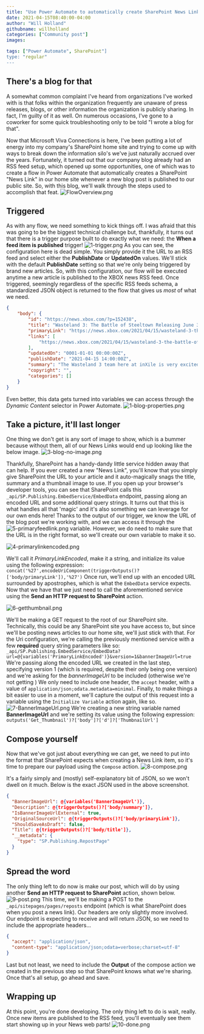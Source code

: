 ```yaml
---
title: "Use Power Automate to automatically create SharePoint News Links from an RSS feed"
date: 2021-04-15T08:40:00-04:00
author: "Will Holland"
githubname: willholland
categories: ["Community post"]
images:

tags: ["Power Automate", SharePoint"]
type: "regular"
---
```


## There's a blog for that 

A somewhat common complaint I've heard from organizations I've worked
with is that folks within the organization frequently are unaware of
press releases, blogs, or other information the organization is publicly
sharing. In fact, I'm guilty of it as well. On numerous occasions,
I've gone to a coworker for some quick troubleshooting only to be told
\"I wrote a blog for that\".


Now that Microsoft Viva Connections is here, I've been putting a lot of
energy into my company's SharePoint home site and trying to come up
with ways to break down the information silo's we've just naturally
accrued over the years.
Fortunately, it turned out that our company blog already had an RSS feed
setup, which opened up some opportunities, one of which was to create a
flow in Power Automate that automatically creates a SharePoint "News
Link" in our home site whenever a new blog post is published to our
public site.
So, with this blog, we'll walk through the steps used to accomplish
that feat.
![FlowOverview.png](images/FlowOverview.png)

## Triggered 

As with any flow, we need something to kick things off. I was afraid
that this was going to be the biggest technical challenge but,
thankfully, it turns out that there is a trigger purpose built to do
exactly what we need: the **When a feed item is published** trigger!
![1-trigger.png](images/1-trigger.png)
As you can see, the configuration here is dead simple. You simply
provide it the URL to an RSS feed and select either the **PublishDate**
or **UpdatedOn** values. We'll stick with the default **PublishDate**
setting so that we're only being triggered by brand new articles.
So, with this configuration, our flow will be executed anytime a new
article is published to the XBOX news RSS feed.
Once triggered, seemingly regardless of the specific RSS feeds schema, a
standardized JSON object is returned to the flow that gives us *most* of
what we need.

``` JSON
{
    "body": {
        "id": "https://news.xbox.com/?p=152438",
        "title": "Wasteland 3: The Battle of Steeltown Releasing June 3 ",
        "primaryLink": "https://news.xbox.com/2021/04/15/wasteland-3-the-battle-of-steeltown-releasing-june-3/",
        "links": [
            "https://news.xbox.com/2021/04/15/wasteland-3-the-battle-of-steeltown-releasing-june-3/"
        ],
        "updatedOn": "0001-01-01 00:00:00Z",
        "publishDate": "2021-04-15 14:00:00Z",
        "summary": "The Wasteland 3 team here at inXile is very excited to announce the first narrative expansion for Wasteland 3: The Battle of Steeltown will be releasing June 3. Since the game’s launch last August, we’ve been working on adding new features, quality of life changes, and fixing bugs and improving game stability and performance. But [&#8230;]",
        "copyright": "",
        "categories": []
    }
}
```

Even better, this data gets turned into variables we can access through
the *Dynamic Content* selector in Power Automate.
![1-blog-properties.png](images/1-blog-properties.png)

## Take a picture, it'll last longer 

One thing we don't get is any sort of image to show, which is a bummer
because without them, all of our News Links would end up looking like
the below image.
![3-blog-no-image.png](images/3-blog-no-image.png)

Thankfully, SharePoint has a handy-dandy little service hidden away that
can help.
If you ever created a new \"News Link\", you'll know that you simply
give SharePoint the URL to your article and it auto-magically snags the
title, summary and a thumbnail image to use. If you open up your
browser's developer tools, you can see that SharePoint calls this
`_api/SP.Publishing.EmbedService/EmbedData` endpoint, passing along an
encoded URL and some additional query strings. It turns out that this is
what handles all that 'magic' and it's also something we can leverage
for our own ends here!
Thanks to the output of our trigger, we know the URL of the blog post
we're working with, and we can access it through the
![5-primaryfeedlink.png](images/5-primaryfeedlink.png) variable. However, we do need to make sure that
the URL is in the right format, so we'll create our own variable to
make it so.

![4-primarylinkencoded.png](images/4-primarylinkencoded.png)

We'll call it *PrimaryLinkEncoded*, make it a string, and initialize
its value using the following expression:
`concat('%27',encodeUriComponent(triggerOutputs()?['body/primaryLink']),'%27')`
Once run, we'll end up with an encoded URL surrounded by apostrophes,
which is what the `EmbedData` service expects.
Now that we have that we just need to call the aforementioned service
using the **Send an HTTP request to SharePoint** action.

![6-getthumbnail.png](images/6-getthumbnail.png)


We'll be making a GET request to the root of our SharePoint site.
Technically, this could be any SharePoint site you have access to, but
since we'll be posting news articles to our home site, we'll just
stick with that.
For the Uri configuration, we're calling the previously mentioned
service with a few **required** query string parameters like so:
`_api/SP.Publishing.EmbedService/EmbedData?url=@{variables('PrimaryLinkEncoded')}&version=1&bannerImageUrl=true`
We're passing along the encoded URL we created in the last step,
specifying version 1 (which is required, despite their only being one
version) and we're asking for the *bannerImageUrl* to be included
(otherwise we're not getting )
We only need to include one header, the `accept` header, with a value of
`application/json;odata.metadata=minimal`.
Finally, to make things a bit easier to use in a moment, we'll capture
the output of this request into a variable using the
`Initialize Variable` action again, like so.
![7-BannerImageUrl.png](images/7-BannerImageUrl.png)
We're creating a new string variable named **BannerImageUrl** and
we're setting its value using the following expression:
`outputs('Get_Thumbnail')?['body']?['d']?['ThumbnailUrl']`

## Compose yourself 

Now that we've got just about everything we can get, we need to put
into the format that SharePoint expects when creating a News Link item,
so it's time to prepare our payload using the `Compose` action.
![8-compose.png](images/8-compose.png)

It's a fairly simply and (mostly) self-explanatory bit of JSON, so we
won't dwell on it much. Below is the exact JSON used in the above
screenshot.

``` JSON
{
  "BannerImageUrl": @{variables('BannerImageUrl')},
  "Description": @{triggerOutputs()?['body/summary']},
  "IsBannerImageUrlExternal": true,
  "OriginalSourceUrl": @{triggerOutputs()?['body/primaryLink']},
  "ShouldSaveAsDraft": false,
  "Title": @{triggerOutputs()?['body/title']},
  "__metadata": {
    "type": "SP.Publishing.RepostPage"
  }
}
```

## Spread the word 

The only thing left to do now is make our post, which will do by using
another **Send an HTTP request to SharePoint** action, shown below.
![9-post.png](images/9-post.png)
This time, we'll be making a POST to the `_api/sitepages/pages/reposts`
endpoint (which is what SharePoint does when you post a news link).
Our headers are only slightly more involved. Our endpoint is expecting
to receive and will return JSON, so we need to include the appropriate
headers\...

``` JSON
{
  "accept": "application/json",
  "content-type": "application/json;odata=verbose;charset=utf-8"
}
```

Last but not least, we need to include the **Output** of the compose
action we created in the previous step so that SharePoint knows what
we're sharing.
Once that's all setup, go ahead and save.

## Wrapping up 

At this point, you're done developing. The only thing left to do is
wait, really. Once new items are published to the RSS feed, you'll
eventually see them start showing up in your News web parts!
![10-done.png](images/10-done.png)

